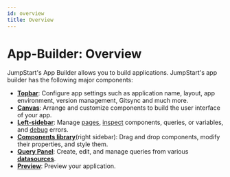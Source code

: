 ```yaml
---
id: overview
title: Overview
---
```


# App-Builder: Overview

JumpStart's App Builder allows you to build applications. JumpStart's app builder has the following major components:

- **[Topbar](/docs/app-builder/topbar)**: Configure app settings such as application name, layout, app environment, version management, Gitsync and much more.
- **[Canvas](/docs/app-builder/canvas)**: Arrange and customize components to build the user interface of your app.
- **[Left-sidebar](/docs/app-builder/left-sidebar)**: Manage [pages](/docs/tutorial/pages), [inspect](/docs/how-to/use-inspector) components, queries, or variables, and [debug](/docs/app-builder/left-sidebar#debugger) errors.
- **[Components library](/docs/app-builder/components-library)**(right sidebar): Drag and drop components, modify their properties, and style them.
- **[Query Panel](/docs/app-builder/query-panel)**: Create, edit, and manage queries from various **[datasources](/docs/data-sources/overview)**.
- **[Preview](/docs/app-builder/preview)**: Preview your application.